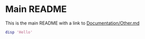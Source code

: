 # Main README
This is the main README with a link to
[Documentation/Other.md](Documentation/Other.md)

```matlab
disp 'Hello'
```
